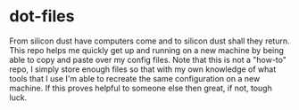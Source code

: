 # dot-files
From silicon dust have computers come and to silicon dust shall they return. This repo helps me quickly get up and running on a new machine by being able to copy and paste over my config files. Note that this is not a "how-to" repo, I simply store enough files so that with my own knowledge of what tools that I use I'm able to recreate the same configuration on a new machine. If this proves helpful to someone else then great, if not, tough luck.

